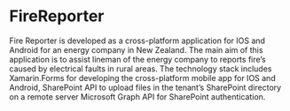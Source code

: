 # FireReporter

Fire Reporter is developed as a cross-platform application for IOS and Android for an energy company in New Zealand. The main aim of this application is to assist lineman of the energy company to reports fire’s caused by electrical faults in rural areas. The technology stack includes Xamarin.Forms for developing the cross-platform mobile app for IOS and Android, SharePoint API to upload files in the tenant’s SharePoint directory on a remote server Microsoft Graph API for SharePoint authentication.
